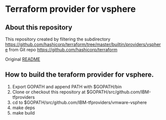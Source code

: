 # Terraform provider for vsphere
## About this repository

This repository created by filtering the subdirectory https://github.com/hashicorp/terraform/tree/master/builtin/providers/vsphere
from Git repo https://github.com/hashicorp/terraform

Original [README](https://github.com/hashicorp/terraform/blob/master/builtin/providers/vsphere/README.md)


## How to build the teraform provider for vsphere.

1. Export GOPATH and append PATH with $GOPATH/bin
2. Clone or checkout this repository at $GOPATH/src/github.com/IBM-tfproviders
3. cd to $GOPATH/src/github.com/IBM-tfproviders/vmware-vsphere
4. make deps
5. make build
